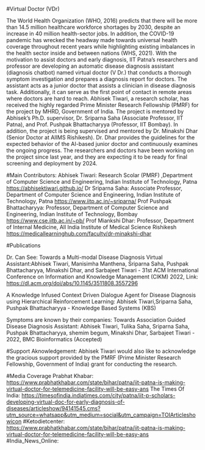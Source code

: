 #Virtual Doctor (VDr)

The World Health Organization (WHO, 2016) predicts that there will be more than 14.5 million healthcare workforce shortages by 2030, despite an increase in 40 million health-sector jobs. In addition, the COVID-19 pandemic has wrecked the headway made towards universal health coverage throughout recent years while highlighting existing imbalances in the health sector inside and between nations (WHS, 2021). With the motivation to assist doctors and early diagnosis, IIT Patna’s researchers and professor are developing an automatic disease diagnosis assistant (diagnosis chatbot) named virtual doctor (V Dr.) that conducts a thorough symptom investigation and prepares a diagnosis report for doctors. The assistant acts as a junior doctor that assists a clinician in disease diagnosis task. Additionally, it can serve as the first point of contact in remote areas where doctors are hard to reach. Abhisek Tiwari, a research scholar, has received the highly regarded Prime Minister Research Fellowship (PMRF) for the project by MHRD, Government of India.  The project is mentored by Abhisek’s Ph.D. supervisor, Dr. Sriparna Saha (Associate Professor, IIT Patna), and Prof. Pushpak Bhattacharyya (Professor, IIT Bombay). In addition, the project is being supervised and mentored by Dr. Minakshi Dhar (Senior Doctor at AIIMS Rishikesh). Dr. Dhar provides the guidelines for the expected behavior of the AI-based junior doctor and continuously examines the ongoing progress. The researchers and doctors have been working on the project since last year, and they are expecting it to be ready for final screening and deployment by 2024. 


#Main Contributors:
Abhisek Tiwari: Research Scolar (PMRF) ,Department of Computer Science and Engineering, Indian Institute of Technology, Patna
https://abhisektiwari.github.io/
Dr Sriparna Saha: Associate Professor, Department of Computer Science and Engineering, Indian Institute of Technology, Patna
https://www.iitp.ac.in/~sriparna/
Prof Pushpak Bhattacharyya: Professor, Department of Computer Science and Engineering, Indian Institute of Technology, Bombay
https://www.cse.iitb.ac.in/~pb/
Prof Miankshi Dhar: Professor, Department of Internal Medicine, All India Institute of Medical Science Rishikesh
https://medicallearninghub.com/faculty/dr-minakshi-dhar

#Publications 

Dr. Can See: Towards a Multi-modal Disease Diagnosis Virtual Assistant:Abhisek Tiwari, Manisimha Manthena, Sriparna Saha, Pushpak Bhattacharyya, Minakshi Dhar, and Sarbajeet Tiwari - 31st ACM International Conference on Information and Knowledge Management (CIKM) 2022, Link: https://dl.acm.org/doi/abs/10.1145/3511808.3557296

A Knowledge Infused Context Driven Dialogue Agent for Disease Diagnosis using Hierarchical Reinforcement Learning: Abhisek Tiwari,Sriparna Saha, Pushpak Bhattacharyya - Knowledge Based Systems (KBS)

Symptoms are known by their companies: Towards Association Guided Disease Diagnosis Assistant: Abhisek Tiwari, Tulika Saha, Sriparna Saha, Pushpak Bhattacharyya, shemim begum, Minakshi Dhar, Sarbajeet Tiwari - 2022, BMC Bioinformatics (Accepted)


#Support Aknowledgement: Abhisek Tiwari would also like to acknowledge the gracious support provided by the PMRF (Prime Minister Research Fellowship, Government of India) grant for conducting the research.


#Media Coverage
Prabhat Khabar: https://www.prabhatkhabar.com/state/bihar/patna/iit-patna-is-making-virtual-doctor-for-telemedicine-facility-will-be-easy-ans
The Times Of India: https://timesofindia.indiatimes.com/city/patna/iit-p-scholars-developing-virtual-doc-for-early-diagnosis-of-diseases/articleshow/94141545.cms?utm_source=whatsapp&utm_medium=social&utm_campaign=TOIArticleshowicon
#Ketodietcenter: https://www.prabhatkhabar.com/state/bihar/patna/iit-patna-is-making-virtual-doctor-for-telemedicine-facility-will-be-easy-ans
#India_News_Online: 
